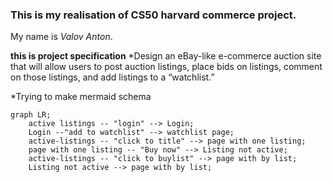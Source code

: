 ### This is my realisation of CS50 harvard commerce project.

My name is *Valov Anton*. 

**this is project specification**
*Design an eBay-like e-commerce auction site that will allow users to post auction listings, place bids on listings, comment on those listings, and add listings to a “watchlist.”

*Trying to make mermaid schema
```mermaid
graph LR;
	active listings -- "login" --> Login;
	Login --"add to watchlist" --> watchlist page;
	active-listings -- "click to title" --> page with one listing;
	page with one listing -- "Buy now" --> Listing not active;
	active-listings -- "click to buylist" --> page with by list;
	Listing not active --> page with by list;
```

